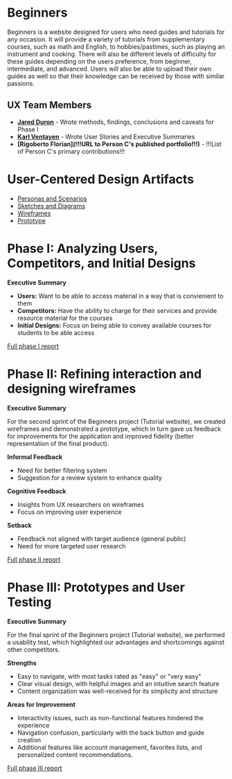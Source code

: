 # Beginners

Beginners is a website designed for users who need guides and tutorials for any occasion. It will provide a variety of tutorials from supplementary courses, such as math and English, to hobbies/pastimes, such as playing an instrument and cooking. There will also be different levels of difficulty for these guides depending on the users preference, from beginner, intermediate, and advanced. Users will also be able to upload their own guides as well so that their knowledge can be received by those with similar passions.

## UX Team Members

* **[Jared Duron](https://github.com/UsabilityEngineering/ux-journal-jduron1)** - Wrote methods, findings, conclusions and caveats for Phase I
* **[Karl Ventayen](https://github.com/UsabilityEngineering/ux-journal-kventayen)** - Wrote User Stories and Executive Summaries
* **[Rigoberto Florian](!!!URL to Person C's published portfolio!!!)** - !!!List of Person C's primary contributions!!!

# User-Centered Design Artifacts

* [Personas and Scenarios](personas/)
* [Sketches and Diagrams](sketches/)
* [Wireframes](wireframes/)
* [Prototype](#)

# Phase I: Analyzing Users, Competitors, and Initial Designs

**Executive Summary**

- **Users:** Want to be able to access material in a way that is convienient to them
- **Competitors:** Have the ability to charge for their services and provide resource material for the courses
- **Initial Designs:** Focus on being able to convey available courses for students to be able access

[Full phase I report](phaseI/)

# Phase II: Refining interaction and designing wireframes

**Executive Summary**

For the second sprint of the Beginners project (Tutorial website), we created wireframes and demonstrated a prototype, which in turn gave us feedback for improvements for the application and improved fidelity (better representation of the final product). 

**Informal Feedback**
- Need for better filtering system
- Suggestion for a review system to enhance quality

**Cognitive Feedback**
- Insights from UX researchers on wireframes
- Focus on improving user experience

**Setback**
- Feedback not aligned with target audience (general public)
- Need for more targeted user research

[Full phase II report](phaseII/)

# Phase III: Prototypes and User Testing

**Executive Summary**

For the final sprint of the Beginners project (Tutorial website), we performed a usability test, which highlighted our advantages and shortcomings against other competitors.

**Strengths**
- Easy to navigate, with most tasks rated as "easy" or "very easy"
- Clear visual design, with helpful images and an intuitive search feature
- Content organization was well-received for its simplicity and structure

**Areas for Improvement**
- Interactivity issues, such as non-functional features hindered the experience
- Navigation confusion, particularly with the back button and guide creation
- Additional features like account management, favorites lists, and personalized content recommendations.

[Full phase III report](phaseIII/)
